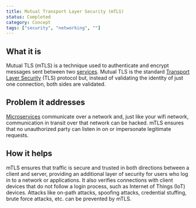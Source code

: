 ```yaml
---
title: Mutual Transport Layer Security (mTLS)
status: Completed
category: Concept
tags: ["security", "networking", ""]
---
```


## What it is

Mutual TLS (mTLS) is a technique used to authenticate and encrypt messages sent between two [services](/service/). 
Mutual TLS is the standard [Transport Layer Security](/transport-layer-security/) (TLS) protocol but, 
instead of validating the identity of just one connection, both sides are validated.

## Problem it addresses

[Microservices](/microservices/) communicate over a network and, 
just like your wifi network, communication in transit over that network can be hacked. 
mTLS ensures that no unauthorized party can listen in on or impersonate legitimate requests.

## How it helps

mTLS ensures that traffic is secure and trusted in both directions between a client and server, 
providing an additional layer of security for users who log in to a network or applications. 
It also verifies connections with client devices that do not follow a login process, such as Internet of Things (IoT) devices. 
Attacks like on-path attacks, spoofing attacks, credential stuffing, brute force attacks, etc. can be prevented by mTLS.
